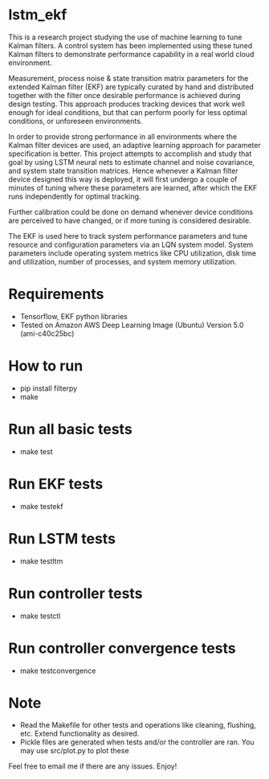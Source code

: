 # lstm_ekf

This is a research project studying the use of machine learning to tune Kalman filters. A control system has been implemented using these tuned Kalman filters to demonstrate performance capability in a real world cloud environment. 

Measurement, process noise & state transition matrix parameters for the extended Kalman filter (EKF) are typically curated by hand and distributed together with the filter once desirable performance is achieved during design testing. This approach produces tracking devices that work well enough for ideal conditions, but that can perform poorly for less optimal conditions, or unforeseen environments. 

In order to provide strong performance in all environments where the Kalman filter devices are used, an adaptive learning approach for parameter specification is better. This project attempts to accomplish and study that goal by using LSTM neural nets to estimate channel and noise covariance, and system state transition matrices. Hence whenever a Kalman filter device designed this way is deployed, it will first undergo a couple of minutes of tuning where these parameters are learned, after which the EKF runs independently for optimal tracking. 

Further calibration could be done on demand whenever device conditions are perceived to have changed, or if more tuning is considered desirable.

The EKF is used here to track system performance parameters and tune resource and configuration parameters via an LQN system model. System parameters include operating system metrics like CPU utilization, disk time and utilization, number of processes, and system memory utilization. 

# Requirements

* Tensorflow, EKF python libraries
* Tested on Amazon AWS Deep Learning Image (Ubuntu) Version 5.0 (ami-c40c25bc)

# How to run

* pip install filterpy
* make

# Run all basic tests
* make test

# Run EKF tests
* make testekf

# Run LSTM tests
* make testltm

# Run controller tests
* make testctl

# Run controller convergence tests
* make testconvergence

# Note
* Read the Makefile for other tests and operations like cleaning, flushing, etc. Extend functionality as desired.
* Pickle files are generated when tests and/or the controller are ran. You may use src/plot.py to plot these

Feel free to email me if there are any issues. Enjoy!
